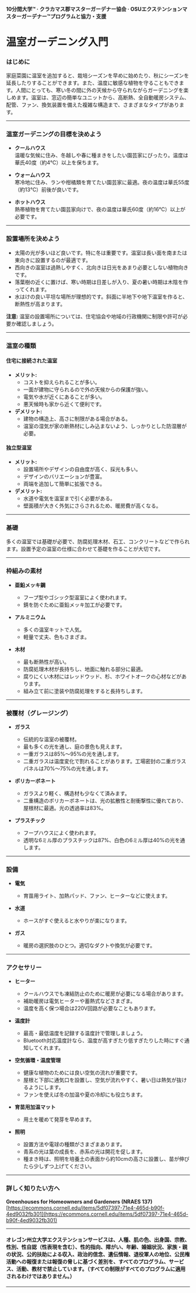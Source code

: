 #### 10分間大学™ · クラカマス郡マスターガーデナー協会 · OSUエクステンションマスターガーデナー™プログラムと協力・支援

# 温室ガーデニング入門

### はじめに

家庭菜園に温室を追加すると、栽培シーズンを早めに始めたり、秋にシーズンを延長したりすることができます。また、温度に敏感な植物を守ることもできます。人間にとっても、寒い冬の間に外の天候から守られながらガーデニングを楽しめます。温室は、窓辺の簡単なユニットから、高断熱、全自動暖房システム、配管、ファン、換気装置を備えた複雑な構造まで、さまざまなタイプがあります。

---

### 温室ガーデニングの目標を決めよう

- **クールハウス**  
  温暖な気候に住み、冬越しや春に種まきをしたい園芸家にぴったり。温度は華氏40度（約4℃）以上を保ちます。

- **ウォームハウス**  
  寒冷地に住み、ランや柑橘類を育てたい園芸家に最適。夜の温度は華氏55度（約13℃）前後が良いです。

- **ホットハウス**  
  熱帯植物を育てたい園芸家向けで、夜の温度は華氏60度（約16℃）以上が必要です。

---

### 設置場所を決めよう

- 太陽の光が多いほど良いです。特に冬は重要です。温室は長い面を南または東向きに設置するのが最適です。
- 西向きの温室は過熱しやすく、北向きは日光をあまり必要としない植物向きです。
- 落葉樹の近くに置けば、寒い時期は日差しが入り、夏の暑い時期は木陰を作ってくれます。
- 水はけの良い平坦な場所が理想的です。斜面に半地下や地下温室を作ると、断熱性が高まります。

**注意:** 温室の設置場所については、住宅協会や地域の行政機関に制限や許可が必要か確認しましょう。

---

### 温室の種類

#### 住宅に接続された温室

- **メリット:**
  - コストを抑えられることが多い。
  - 一面が建物に守られるので外の天候からの保護が強い。
  - 電気や水が近くにあることが多い。
  - 悪天候時も家から近くて便利です。
- **デメリット:**
  - 建物の構造上、高さに制限がある場合がある。
  - 温室の湿気が家の断熱材にしみ込まないよう、しっかりとした防湿層が必要。

#### 独立型温室

- **メリット:**
  - 設置場所やデザインの自由度が高く、採光も多い。
  - デザインのバリエーションが豊富。
  - 両端を追加して簡単に拡張できる。
- **デメリット:**
  - 水道や電気を温室まで引く必要がある。
  - 壁面積が大きく外気にさらされるため、暖房費が高くなる。

---

### 基礎

多くの温室では基礎が必要で、防腐処理木材、石工、コンクリートなどで作られます。設置予定の温室の仕様に合わせて基礎を作ることが大切です。

---

### 枠組みの素材

- **亜鉛メッキ鋼**
  - フープ型やゴシック型温室によく使われます。
  - 錆を防ぐために亜鉛メッキ加工が必要です。

- **アルミニウム**
  - 多くの温室キットで人気。
  - 軽量で丈夫、色もさまざま。

- **木材**
  - 最も断熱性が高い。
  - 防腐処理木材が長持ちし、地面に触れる部分に最適。
  - 腐りにくい木材にはレッドウッド、杉、ホワイトオークの心材などがあります。
  - 組み立て前に塗装や防腐処理をすると長持ちします。

---

### 被覆材（グレージング）

- **ガラス**
  - 伝統的な温室の被覆材。
  - 最も多くの光を通し、庭の景色も見えます。
  - 一重ガラスは85%～95%の光を通します。
  - 二重ガラスは温度変化で割れることがあります。工場密封の二重ガラスパネルは70%～75%の光を通します。

- **ポリカーボネート**
  - ガラスより軽く、構造材も少なくて済みます。
  - 二重構造のポリカーボネートは、光の拡散性と耐衝撃性に優れており、屋根材に最適。光の透過率は83%。

- **プラスチック**
  - フープハウスによく使われます。
  - 透明な6ミル厚のプラスチックは87%、白色の6ミル厚は40%の光を通します。

---

### 設備

- **電気**
  - 育苗用ライト、加熱パッド、ファン、ヒーターなどに使えます。

- **水道**
  - ホースがすぐ使えると水やりが楽になります。

- **ガス**
  - 暖房の選択肢のひとつ。適切なダクトや換気が必要です。

---

### アクセサリー

- **ヒーター**
  - クールハウスでも凍結防止のために暖房が必要になる場合があります。
  - 補助暖房は電気ヒーターや蓄熱式などさまざま。
  - 温度を高く保つ場合は220V回路が必要なこともあります。

- **温度計**
  - 最高・最低温度を記録する温度計で管理しましょう。
  - Bluetooth対応温度計なら、温度が高すぎたり低すぎたりした時にすぐ通知してくれます。

- **空気循環・温度管理**
  - 健康な植物のためには良い空気の流れが重要です。
  - 屋根と下部に通気口を設置し、空気が流れやすく、暑い日は熱気が抜けるようにします。
  - ファンを使えば冬の加温や夏の冷却にも役立ちます。

- **育苗用加温マット**
  - 用土を暖めて発芽を早めます。

- **照明**
  - 設置方法や電球の種類がさまざまあります。
  - 青系の光は葉の成長を、赤系の光は開花を促します。
  - 種まき時は、照明を培養土の表面から約10cmの高さに設置し、苗が伸びたら少しずつ上げてください。

---

### 詳しく知りたい方へ

**Greenhouses for Homeowners and Gardeners (NRAES 137)**  
[https://ecommons.cornell.edu/items/5df07397-71e4-465d-b90f-4ed9032fb301](https://ecommons.cornell.edu/items/5df07397-71e4-465d-b90f-4ed9032fb301)

---

#### オレゴン州立大学エクステンションサービスは、人種、肌の色、出身国、宗教、性別、性自認（性表現を含む）、性的指向、障がい、年齢、婚姻状況、家族・親の状況、公的扶助による収入、政治的信念、遺伝情報、退役軍人の地位、公民権活動への報復または報復の脅しに基づく差別を、すべてのプログラム、サービス、活動、教材で禁止しています。（すべての制限がすべてのプログラムに適用されるわけではありません。）
---